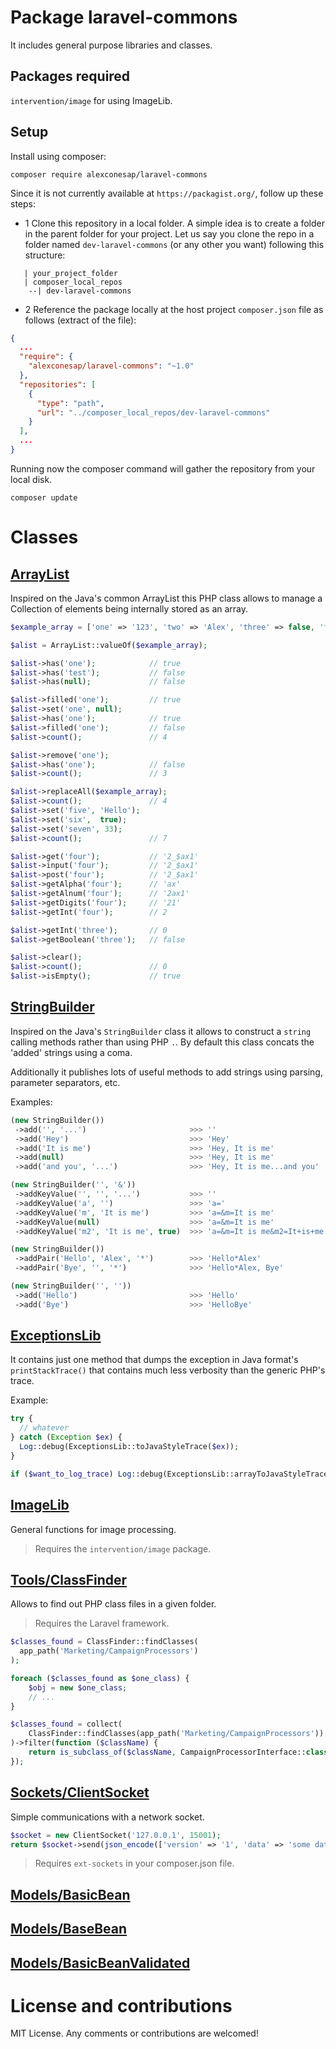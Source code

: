 # Package laravel-commons

It includes general purpose libraries and classes.

## Packages required

`intervention/image` for using ImageLib.

## Setup

Install using composer:
```
composer require alexconesap/laravel-commons
```

Since it is not currently available at `https://packagist.org/`, follow up these steps:

- 1 Clone this repository in a local folder. A simple idea is to create a folder in the parent folder for your project.
  Let us say you clone the repo in a folder named `dev-laravel-commons` (or any other you want) following this structure:

```text
   | your_project_folder
   | composer_local_repos
    --| dev-laravel-commons
```

- 2 Reference the package locally at the host project `composer.json` file as follows (extract of the file):

```json
{
  ...
  "require": {
    "alexconesap/laravel-commons": "~1.0"
  },
  "repositories": [
    {
      "type": "path",
      "url": "../composer_local_repos/dev-laravel-commons"
    }
  ],
  ...
}
```

Running now the composer command will gather the repository from your local disk.
```
composer update
```

# Classes

## [ArrayList](src/ArrayList.php)
Inspired on the Java's common ArrayList this PHP class allows to manage a Collection of elements being internally stored as an array.

```php
$example_array = ['one' => '123', 'two' => 'Alex', 'three' => false, 'four' => '2_$ax1'];

$alist = ArrayList::valueOf($example_array);

$alist->has('one');            // true
$alist->has('test');           // false
$alist->has(null);             // false

$alist->filled('one');         // true
$alist->set('one', null);
$alist->has('one');            // true
$alist->filled('one');         // false
$alist->count();               // 4

$alist->remove('one');
$alist->has('one');            // false
$alist->count();               // 3

$alist->replaceAll($example_array);
$alist->count();               // 4
$alist->set('five', 'Hello');
$alist->set('six',  true);
$alist->set('seven', 33);
$alist->count();               // 7

$alist->get('four');           // '2_$ax1'
$alist->input('four');         // '2_$ax1'
$alist->post('four');          // '2_$ax1'
$alist->getAlpha('four');      // 'ax'
$alist->getAlnum('four');      // '2ax1'
$alist->getDigits('four');     // '21'
$alist->getInt('four');        // 2

$alist->getInt('three');       // 0
$alist->getBoolean('three');   // false

$alist->clear();
$alist->count();               // 0
$alist->isEmpty();             // true
```

## [StringBuilder](src/StringBuilder.php)
Inspired on the Java's `StringBuilder` class it allows to construct a `string` calling methods rather than
using PHP `.`. By default this class concats the 'added' strings using a coma.

Additionally it publishes lots of useful methods to add strings using parsing, parameter separators, etc.

Examples:
```php
(new StringBuilder())
 ->add('', '...')                       >>> ''
 ->add('Hey')                           >>> 'Hey'
 ->add('It is me')                      >>> 'Hey, It is me'
 ->add(null)                            >>> 'Hey, It is me'
 ->add('and you', '...')                >>> 'Hey, It is me...and you'

(new StringBuilder('', '&'))
 ->addKeyValue('', '', '...')           >>> ''
 ->addKeyValue('a', '')                 >>> 'a='
 ->addKeyValue('m', 'It is me')         >>> 'a=&m=It is me'
 ->addKeyValue(null)                    >>> 'a=&m=It is me'
 ->addKeyValue('m2', 'It is me', true)  >>> 'a=&m=It is me&m2=It+is+me'

(new StringBuilder())
 ->addPair('Hello', 'Alex', '*')        >>> 'Hello*Alex'
 ->addPair('Bye', '', '*')              >>> 'Hello*Alex, Bye'

(new StringBuilder('', ''))
 ->add('Hello')                         >>> 'Hello'
 ->add('Bye')                           >>> 'HelloBye'
```

## [ExceptionsLib](src/ExceptionsLib.php)
It contains just one method that dumps the exception in Java format's `printStackTrace()` that contains
much less verbosity than the generic PHP's trace.

Example:
```php
try {
  // whatever
} catch (Exception $ex) {
  Log::debug(ExceptionsLib::toJavaStyleTrace($ex));
}
```

```php
if ($want_to_log_trace) Log::debug(ExceptionsLib::arrayToJavaStyleTrace( debug_backtrace() ));
```

## [ImageLib](src/ImageLib.php)
General functions for image processing.
> Requires the `intervention/image` package.


## [Tools/ClassFinder](src/Tools/ClassFinder.php)
Allows to find out PHP class files in a given folder. 
> Requires the Laravel framework.

```php
$classes_found = ClassFinder::findClasses(
  app_path('Marketing/CampaignProcessors')
);

foreach ($classes_found as $one_class) {
    $obj = new $one_class;
    // ...
}
```

```php
$classes_found = collect(
    ClassFinder::findClasses(app_path('Marketing/CampaignProcessors'))
)->filter(function ($className) {
    return is_subclass_of($className, CampaignProcessorInterface::class);
});
```

## [Sockets/ClientSocket](src/Sockets/ClientSocket.php)
Simple communications with a network socket.

```php
$socket = new ClientSocket('127.0.0.1', 15001);
return $socket->send(json_encode(['version' => '1', 'data' => 'some data|some more info|222']));
``` 

> Requires `ext-sockets` in your composer.json file.

## [Models/BasicBean](src/Models/BasicBean.php)

## [Models/BaseBean](src/Models/BaseBean.php)

## [Models/BasicBeanValidated](src/Models/BasicBeanValidated.php)

# License and contributions
MIT License. 
Any comments or contributions are welcomed!
